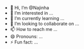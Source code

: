 - 👋 Hi, I’m @Najinha
- 👀 I’m interested in ...
- 🌱 I’m currently learning ...
- 💞️ I’m looking to collaborate on ...
- 📫 How to reach me ...
- 😄 Pronouns: ...
- ⚡ Fun fact: ...

<!---
Najinha/Najinha is a ✨ special ✨ repository because its `README.md` (this file) appears on your GitHub profile.
You can click the Preview link to take a look at your changes.
--->
